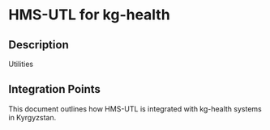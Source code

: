 # HMS-UTL for kg-health

## Description

Utilities

## Integration Points

This document outlines how HMS-UTL is integrated with kg-health systems in Kyrgyzstan.
